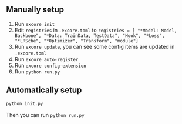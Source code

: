 ## Manually setup

1. Run `excore init`
2. Edit `registries` in `.excore.toml` to `registries = [ "*Model: Model, Backbone", "*Data: TrainData, TestData", "Hook", "*Loss", "*LRSche", "*Optimizer", "Transform", "module"]`
3. Run `excore update`, you can see some config items are updated in `.excore.toml`
4. Run `excore auto-register`
5. Run `excore config-extension`
6. Run `python run.py`

## Automatically setup
```bash
python init.py
```

Then you can run `python run.py`
